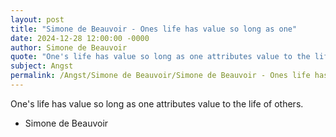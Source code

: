 ```yaml
---
layout: post
title: "Simone de Beauvoir - Ones life has value so long as one"
date: 2024-12-28 12:00:00 -0000
author: Simone de Beauvoir
quote: "One's life has value so long as one attributes value to the life of others."
subject: Angst
permalink: /Angst/Simone de Beauvoir/Simone de Beauvoir - Ones life has value so long as one
---
```


One's life has value so long as one attributes value to the life of others.

- Simone de Beauvoir
